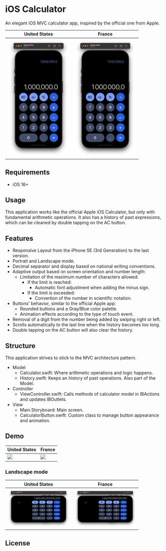 #  iOS Calculator 

An elegant iOS MVC calculator app, inspired by the official one from Apple.

|United States|France|
|--|--|
|<img src="https://github.com/SylvainDruaux/Calculator/blob/main/Resources/iPhone-14-Pro-Portrait-USA.png" width="200">|<img src="https://github.com/SylvainDruaux/Calculator/blob/main/Resources/iPhone-14-Pro-Portrait-FRA.png" width="200">|

## Requirements

* iOS 16+

## Usage

This application works like the official Apple iOS Calculator, but only with fundamental arithmetic operations.
It also has a history of past expressions, which can be cleaned by double tapping on the AC button.

## Features

* Responsive Layout from the iPhone SE (3rd Generation) to the last version.
* Portrait and Landscape mode.
* Decimal separator and display based on national writing conventions.
* Adaptive output based on screen orientation and number length:
    * Limitation of the maximum number of characters allowed:
        * If the limit is reached:
            * Automatic font adjustment when adding the minus sign.
        * If the limit is exceeded:
            * Convertion of the number in scientific notation.
* Buttons' behavior, similar to the official Apple app:
	* Rounded buttons and a Gray/Blue color palette.
    * Animation effects according to the type of touch event.
* Removal of a digit from the number being added by swiping right or left.
* Scrolls automatically to the last line when the history becomes too long.
* Double tapping on the AC button will also clear the history.

## Structure

This application strives to stick to the MVC architecture pattern.
* Model
    * Calculator.swift: Where arithmetic operations and logic happens.
    * History.swift: Keeps an history of past operations. Also part of the Model.
* Controller
    * ViewController.swift: Calls methods of calculator model in IBActions and updates IBOutlets.
* View
    * Main.Storyboard: Main screen.
    * CalculatorButton.swift: Custom class to manage button appearance and animation.

## Demo

|United States|France|
|--|--|
|<img src="https://github.com/SylvainDruaux/Calculator/blob/main/Resources/iPhone-14-Pro-Portrait-USA.gif" width="200">|<img src="https://github.com/SylvainDruaux/Calculator/blob/main/Resources/iPhone-14-Pro-Portrait-FRA.gif" width="200">|

### Landscape mode

|United States|France|
|--|--|
|<img src="https://github.com/SylvainDruaux/Calculator/blob/main/Resources/iPhone-14-Pro-Landscape-USA.png" width="200">|<img src="https://github.com/SylvainDruaux/Calculator/blob/main/Resources/iPhone-14-Pro-Landscape-FRA.png" width="200">|


## License

